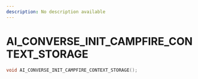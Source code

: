 ```yaml
---
description: No description available 
---
```


# AI_CONVERSE_INIT_CAMPFIRE_CONTEXT_STORAGE

```cpp
void AI_CONVERSE_INIT_CAMPFIRE_CONTEXT_STORAGE();
```